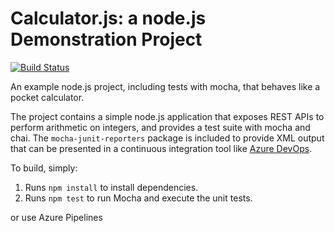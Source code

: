 Calculator.js: a node.js Demonstration Project
==============================================

[![Build Status](https://dev.azure.com/theskillscloud/calculator/_apis/build/status/jzth.calculator?branchName=master)](https://dev.azure.com/theskillscloud/calculator/_build/latest?definitionId=6&branchName=master)


An example node.js project, including tests with mocha, that behaves like
a pocket calculator.

The project contains a simple node.js application that exposes REST APIs
to perform arithmetic on integers, and provides a test suite with mocha
and chai.  The `mocha-junit-reporters` package is included to provide XML
output that can be presented in a continuous integration tool like
[Azure DevOps](https://azure.com/devops).

To build, simply:

1. Runs `npm install` to install dependencies.
2. Runs `npm test` to run Mocha and execute the unit tests.

or use Azure Pipelines
